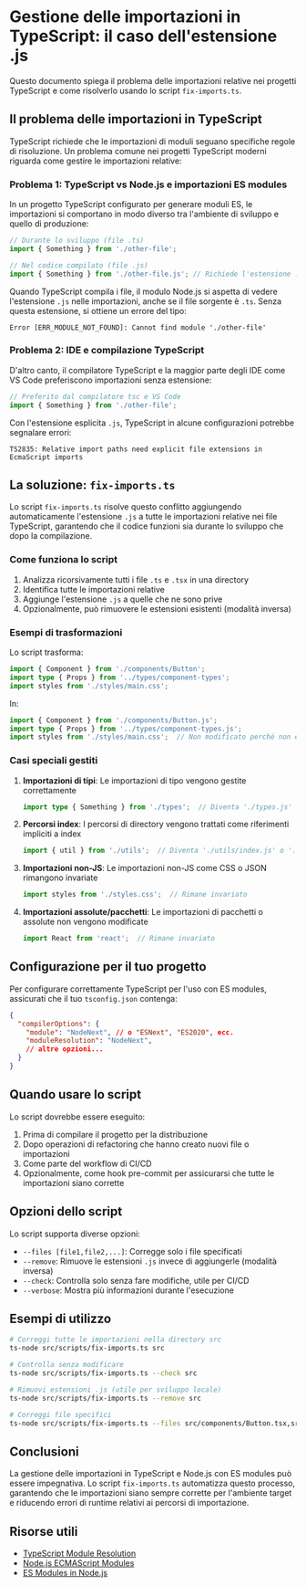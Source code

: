 # Gestione delle importazioni in TypeScript: il caso dell'estensione .js

Questo documento spiega il problema delle importazioni relative nei progetti TypeScript e come risolverlo usando lo script `fix-imports.ts`.

## Il problema delle importazioni in TypeScript

TypeScript richiede che le importazioni di moduli seguano specifiche regole di risoluzione. Un problema comune nei progetti TypeScript moderni riguarda come gestire le importazioni relative:

### Problema 1: TypeScript vs Node.js e importazioni ES modules

In un progetto TypeScript configurato per generare moduli ES, le importazioni si comportano in modo diverso tra l'ambiente di sviluppo e quello di produzione:

```typescript
// Durante lo sviluppo (file .ts)
import { Something } from './other-file';

// Nel codice compilato (file .js)
import { Something } from './other-file.js'; // Richiede l'estensione .js!
```

Quando TypeScript compila i file, il modulo Node.js si aspetta di vedere l'estensione `.js` nelle importazioni, anche se il file sorgente è `.ts`. Senza questa estensione, si ottiene un errore del tipo:

```
Error [ERR_MODULE_NOT_FOUND]: Cannot find module './other-file'
```

### Problema 2: IDE e compilazione TypeScript

D'altro canto, il compilatore TypeScript e la maggior parte degli IDE come VS Code preferiscono importazioni senza estensione:

```typescript
// Preferito dal compilatore tsc e VS Code
import { Something } from './other-file';
```

Con l'estensione esplicita `.js`, TypeScript in alcune configurazioni potrebbe segnalare errori:

```
TS2835: Relative import paths need explicit file extensions in EcmaScript imports
```

## La soluzione: `fix-imports.ts`

Lo script `fix-imports.ts` risolve questo conflitto aggiungendo automaticamente l'estensione `.js` a tutte le importazioni relative nei file TypeScript, garantendo che il codice funzioni sia durante lo sviluppo che dopo la compilazione.

### Come funziona lo script

1. Analizza ricorsivamente tutti i file `.ts` e `.tsx` in una directory
2. Identifica tutte le importazioni relative 
3. Aggiunge l'estensione `.js` a quelle che ne sono prive
4. Opzionalmente, può rimuovere le estensioni esistenti (modalità inversa)

### Esempi di trasformazioni

Lo script trasforma:

```typescript
import { Component } from './components/Button';
import type { Props } from '../types/component-types';
import styles from './styles/main.css';
```

In:

```typescript
import { Component } from './components/Button.js';
import type { Props } from '../types/component-types.js';
import styles from './styles/main.css';  // Non modificato perché non è un modulo JS
```

### Casi speciali gestiti

1. **Importazioni di tipi**: Le importazioni di tipo vengono gestite correttamente
   ```typescript
   import type { Something } from './types';  // Diventa './types.js'
   ```

2. **Percorsi index**: I percorsi di directory vengono trattati come riferimenti impliciti a index
   ```typescript
   import { util } from './utils';  // Diventa './utils/index.js' o './utils.js'
   ```

3. **Importazioni non-JS**: Le importazioni non-JS come CSS o JSON rimangono invariate
   ```typescript
   import styles from './styles.css';  // Rimane invariato
   ```

4. **Importazioni assolute/pacchetti**: Le importazioni di pacchetti o assolute non vengono modificate
   ```typescript
   import React from 'react';  // Rimane invariato
   ```

## Configurazione per il tuo progetto

Per configurare correttamente TypeScript per l'uso con ES modules, assicurati che il tuo `tsconfig.json` contenga:

```json
{
  "compilerOptions": {
    "module": "NodeNext", // o "ESNext", "ES2020", ecc.
    "moduleResolution": "NodeNext",
    // altre opzioni...
  }
}
```

## Quando usare lo script

Lo script dovrebbe essere eseguito:

1. Prima di compilare il progetto per la distribuzione
2. Dopo operazioni di refactoring che hanno creato nuovi file o importazioni
3. Come parte del workflow di CI/CD
4. Opzionalmente, come hook pre-commit per assicurarsi che tutte le importazioni siano corrette

## Opzioni dello script

Lo script supporta diverse opzioni:

- `--files [file1,file2,...]`: Corregge solo i file specificati
- `--remove`: Rimuove le estensioni `.js` invece di aggiungerle (modalità inversa)
- `--check`: Controlla solo senza fare modifiche, utile per CI/CD
- `--verbose`: Mostra più informazioni durante l'esecuzione

## Esempi di utilizzo

```bash
# Correggi tutte le importazioni nella directory src
ts-node src/scripts/fix-imports.ts src

# Controlla senza modificare
ts-node src/scripts/fix-imports.ts --check src

# Rimuovi estensioni .js (utile per sviluppo locale)
ts-node src/scripts/fix-imports.ts --remove src

# Correggi file specifici
ts-node src/scripts/fix-imports.ts --files src/components/Button.tsx,src/utils/helpers.ts
```

## Conclusioni

La gestione delle importazioni in TypeScript e Node.js con ES modules può essere impegnativa. Lo script `fix-imports.ts` automatizza questo processo, garantendo che le importazioni siano sempre corrette per l'ambiente target e riducendo errori di runtime relativi ai percorsi di importazione.

## Risorse utili

- [TypeScript Module Resolution](https://www.typescriptlang.org/docs/handbook/module-resolution.html)
- [Node.js ECMAScript Modules](https://nodejs.org/api/esm.html)
- [ES Modules in Node.js](https://nodejs.org/api/packages.html#packages_imports) 